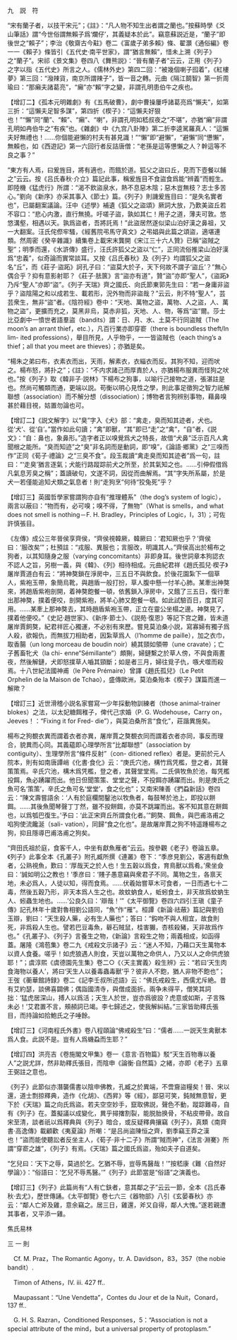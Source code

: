九　説　符

“宋有蘭子者，以技干宋元”；《註》：“凡人物不知生出者謂之蘭也。”按蘇時學《爻山筆話》謂“今世俗謂無賴子爲‘爛仔’，其義疑本於此”。竊意蘇説近是，“蘭子”即後世之“賴子”；李治《敬齋古今黈》卷二《富歲子弟多賴》條、翟灝《通俗編》卷一一《賴子》條皆引《五代史·南平世家》，謂“猶言無賴”，惜未上溯《列子》之“蘭子”。宋祁《景文集》卷四八《舞熊説》：“晉有蘭子者”云云，正用《列子》之字以指《五代史》所言之人。《儒林外史》第四二回：“被幾個喇子囮着”，《紅樓夢》第三回：“潑辣貨，南京所謂辣子”，皆一音之轉。元曲《隔江鬬智》第一折周瑜曰：“那癩夫諸葛亮”，“癩”亦“賴”字之變，非謂孔明患伯牛之疾也。

【增訂二】《孤本元明雜劇》有《五馬破曹》，劇中曹操屢呼諸葛亮爲“懶夫”，如第三折：“這懶夫足智多謀”，第四折《楔子》：“這懶夫好狠也！”“懶”同“蘭”、“賴”、“癩”、“喇”，非謂孔明如嵇叔夜之“不堪”，亦猶“癩”非謂孔明如冉伯牛之“有疾”也。《雜劇》中《九宫八卦陣》第二折李逵駡羅真人：“這懶夫好無禮也！……你個能避懶的村夫有甚見識！”“懶”即“避懶”，“避懶”同“憊懶”，無賴也，如《西遊記》第一六回行者反詰唐僧：“老孫是這等憊懶之人？幹這等不良之事？”

“東方有人焉，曰爰旌目，將有適也，而餓於道。狐父之盜曰丘，見而下壺餐以餔之”云云。按《吕氏春秋·介立》篇記此事，稱爰旌目不食盜食爲能“辨義”而輕生。即陸機《猛虎行》所謂：“渴不飲盜泉水，熱不息惡木陰；惡木豈無枝？志士多苦心。”劉向《新序》亦采其事入《節士》篇。《列子》則譏爰旌目曰：“是失名實者也”，已屬翻案議論。汪中《述學》補遺《狐父之盜頌》厥詞大放，乃歎美盜丘若不容口：“悲心内激，直行無撓。吁嗟子盜，孰如其仁！用子之道，薄夫可敦。悠悠溝壑，相遇以天。孰爲盜者，吾將託焉！”此盜居然遂似梁山泊好漢之鼻祖，又一大翻案。汪氏侘傺牢騷，《經舊院弔馬守真文》之弔娼與此篇之頌盜，適堪連類。然周密《癸辛雜識》續集卷上載宋末龔開《宋江三十六人贊》已稱“盜賊之聖”；明季而還，《水滸傳》盛行，汪氏許狐父之盜以“仁”，正同流俗推梁山泊好漢爲“忠義”，似奇論而實常談耳。又按《吕氏春秋》及《列子》均謂狐父之盜名“丘”，而《莊子·盜跖》訶孔子曰：“盜莫大於子，天下何故不謂子‘盜丘’？”無心偶合乎？抑有意影射耶？《莊子·胠篋》言“盜亦有道”，贊“盜”亦即“聖人”，《盜跖》乃斥“聖人”亦即“盜”。《列子·天瑞》齊之國氏、向氏節東郭先生曰：“若一身庸非盜乎？盜陰陽之和以成若生、載若形，況外物而非盜哉？”云云，則不特“聖人”，芸芸衆生，無非“盜”者。《陰符經》卷中：“天地、萬物之盜，萬物、人之盜，人、萬物之盜”，更擴而充之，莫黑非烏，莫赤非狐，天地、人、物，等爲“盜”爾。莎士比亞劇中一憤世者語羣盜（bandits）謂：日、月、水、土莫不行同盜賊（The moon’s an arrant thief，etc.），凡百行業亦即穿窬（there is boundless theft/In lim-
ited professions），舉目所見，人乎物乎，一一皆盜賊也（each thing’s a thief；all that you meet are thieves）；亦猶是矣。

“楊朱之弟曰布，衣素衣而出，天雨，解素衣，衣緇衣而反。其狗不知，迎而吠之。楊布怒，將扑之”；《註》：“不内求諸己而厚責於人，亦猶楊布服異而怪狗之吠也。”按《列子》取《韓非子·説林》下楊布之狗事，以喻行己接物之道，張湛註是也。然尚可觸類而通，更端以説。苟衡以明心見性之學，則此事足徵狗之智力祇解聯想（association）而不解分想（dissociation）；博物者言狗辨别事物，藉鼻嗅甚於藉目視，姑置勿論也可。

【增訂二】《説文解字》以“臭”字入《犬》部：“禽走，臭而知其迹者，犬也。從‘犬’、從‘自’。”當作如此句讀；“禽”即獸，“其”即已“走”之“禽”，“自”者，《説文》：“自：鼻也，象鼻形。”造字者正以嗅覺爲犬之特長，故借“犬鼻”泛示百凡人禽聞根之能所。“臭而知迹”之“臭”非名詞而是動詞，即“嗅”，《論語·鄉黨》之“三嗅而作”正同《荀子·禮論》之“三臭不食”。段玉裁讀“禽走臭而知其迹者”爲一句，註曰：“‘走臭’猶言逐氣；犬能行路蹤踪前犬之所至，於其氣知之也。……引伸假借爲凡氣息芳臭之稱”；蓋讀破句，文遂不詞，因從而曲解焉。“其”字失所系屬，於是犬一若僅能追知犬類之氣息者！則“走狗烹”何待“狡兔死”乎？

【增訂三】英國哲學家嘗謂狗亦自有“推理體系”（the dog’s system of logic），兩言以蔽曰：“物而有，必可嗅；嗅不得，了無物”（What is smells，and what does not smell is nothing－F. H. Bradley，Principles of Logic，I，31）；可佐許慎張目。

《左傳》成公三年晉侯享齊侯，“齊侯視韓厥，韓厥曰：‘君知厥也乎？’齊侯曰：‘服改矣’”；杜預註：“戎服、異服也；言服改，明識其人。”齊侯高出於楊布之狗者，以其知隨身之服（varying concomitants）非即身耳。後世詞章本狗認衣不認人之旨，另樹一義，與《韓》、《列》相待相成。元曲紀君祥《趙氏孤兒·楔子》屠岸賈道白有云：“將神獒鎖在淨房中，三五日不與飲食。於後花園紮下一個草人，紫袍玉帶，象簡烏靴，與趙盾一般打扮，草人腹中懸一付羊心肺。某牽出神獒來，將趙盾紫袍剖開，着神獒飽餐一頓，依舊鎖入淨房中，又餓了三五日，復行牽出那神獒，撲着便咬，剖開紫袍，將羊心肺又飽餐一頓。如此試驗百日，度其可用。……某牽上那神獒去，其時趙盾紫袍玉帶，正立在靈公坐榻之邊。神獒見了，撲着他便咬。”《史記·趙世家》、《新序·節士》、《説苑·復恩》等記下宫之難，皆未道屠岸賈飼獒，紀君祥匠心獨運，不必别有來歷。嘗見莫泊桑小説，寫寡婦有獨子爲人殺，欲報仇，而無拔刀相助者，因紮草爲人（l’homme de paille），加之衣巾，取香腸（un long morceau de boudin noir）繞其頸如領帶（une cravate）；亡子舊畜牝犬（la chi-
enne“Sémillante”）頗猘，婦鏈繫之於草人傍，不與食兩晝夜，然後解鏈，犬即怒撲草人嚙其頸斷；如是者三月，婦往覓子仇，嗾犬噬而殺焉。十八世紀法國神甫（le Père Prémaire）曾譯《趙氏孤兒》（Le Petit Orphelin de la Maison de Tchao），盛傳歐洲，莫泊桑殆本《楔子》謀篇而進一解歟？

【增訂三】近世滑稽小説名家嘗寫一少年採動物訓練者（those animal-trainer blokes）之法，以太妃糖餌稚子，俾代己求婚（P. G. Wodehouse，Carry on，Jeeves！：“Fixing it for Fred-
die”），與莫泊桑所言“食化”，莊諧異施矣。

楊布之狗覩衣異而謂着衣者亦異，屠岸賈之獒覩衣同而謂着衣者亦同，事反而理合，貌異而心同。其義藴即心理學所言“比鄰聯想”（association by contiguity）、生理學所言“條件反射”（con-
ditioned reflex）者是。更前於元人院本，則有如南唐譚峭《化書·食化》云：“庚氏穴池，構竹爲凭檻，登之者，其聲策策焉。辛氏穴池，構木爲凭檻，登之者，其聲堂堂焉。二氏俱牧魚於池，每凭檻投餌，魚必踴躍而出。他日但聞策策、堂堂之聲，不投餌亦踴躍而出。則是庚氏之魚可名‘策策’，辛氏之魚可名‘堂堂’，食之化也”；又南宋陳善《捫蝨新話》卷四云：“陳文壽嘗語余：‘人有於庭欄間鑿池以牧魚者，每鼓琴於池上，即投以餅餌。……其後魚聞琴聲丁丁然，雖不投餅餌，亦莫不跳躍而出。客不知其意在餅餌也，以爲瓠巴復生。’予曰：‘此正宋齊丘所謂食化者。’”飼獒、餌魚，與巴甫洛甫之啗狗使流饞涎（sali-
vation），同歸“食之化也”。是故屠岸賈之狗不特遥踵楊布之狗，抑且隱導巴甫洛甫之狗矣。

“齊田氏祖於庭，食客千人，中坐有獻魚雁者”云云。按參觀《老子》卷論五章。《列子》此事全本《孔叢子》附孔臧所撰《連叢》卷下：“季彦見劉公，客適有獻魚者，公熟視魚，歎曰：‘厚哉天之於人也！生五穀以爲食，育鳥獸以爲肴。’衆坐僉曰：‘誠如明公之教也！’季彦曰：‘賤子愚意竊與衆君子不同。萬物之生，各禀天地，未必爲人，人徒以知，得而食焉。……伏羲始嘗草木可食者，一日而遇七十二毒，然後五穀乃形，非天本爲人生之也。故蚊蚋食人，蚯蚓食土，非天故爲蚊蚋生人、蚓蟲生地也。……’公良久曰：‘辯哉！’”《太平御覽》卷四六四引王瑱《童子傳》記孔林年十歲對魯相劉公語同，“魚”作“雁”。桓譚《新論·祛蔽》篇記與劉伯玉辯，劉曰：“天生殺人藥，必有生人藥也”；答曰：“鈎吻不與人相宜，故食則死，非爲殺人生也。譬若巴豆毒魚，礜石賊鼠，桂害獺，杏核殺豬，天非故爲作也。”《孔叢子》、《列子》言養生之物，《新論》言殺生之物；兩義相成，如函得蓋。屠隆《鴻苞集》卷二九《戒殺文示諸子》云：“迷人不知，乃藉口天生萬物本以資人食養。嗟乎！如虎狼遇人則食，天豈以萬物之命供人，乃又以人之命供虎狼耶！”；虞淳熙《虞德園先生集》卷二○《〈天主實義〉殺生辨》云：“若曰‘天生肉食海物以養人’，將曰‘天生人以養毒蟲毒獸’乎？彼非人不飽，猶人非物不飽也”；王弢《蘅華館詩録》卷二《記李壬叔所述語》云：“佛氏戒殺生，西儒尤斥絶。昔有艾約瑟，談佛喜闢佛；偶詣國清寺，與僧成面折。兩争未得平，僧笑其詞拙：‘猛虎居深山，搏人以爲活；天生人於世，豈亦爲彼設？虎意或如斯，子言殊未必！’艾君置不言，頰頳詞已竭。李七歸述之，使我解糾結。”三家皆助釋氏張目，而持論如拾鮑氏之子唾餘。

【增訂三】《河南程氏外書》卷八程頤論“佛戒殺生”曰：“儒者……一説天生禽獸本爲人食。此説不是。豈有人爲蟣蝨而生耶？”

【增訂四】洪亮吉《卷施閣文甲集》卷一《意言·百物篇》駁“天生百物專以養人”之説尤詳，然非助釋氏張目，而陰申《論衡·自然篇》之緒，亦即《老子》五章王弼註之意也。

《列子》此節似亦潛襲儒書以陰申佛教，孔臧之於異端，不啻齎盜糧矣！晉、宋以還，道士剽掠釋典，造作《化胡》、《西昇》等《經》，鄙惡可笑，鈍賊無意智，更下於《天瑞》篇之向氏爲盜。若夫空空妙手，竄取佛説，聲色不動，蹤踪難尋，自有《列子》在。蓋擬議以成變化，異乎撏撦割裂，能脱胎换骨，不粘皮帶骨。故自宋至清，談者祇以爲釋典與《列子》暗合，或反疑釋典攘竊《列子》，真類《南齊書·高逸傳》載顧歡《夷夏論》所嘲：“是吕尚盜陳恒之齊，劉季竊王莽之漢也！”盜而能使聽訟者反坐主人，《荀子·非十二子》所謂“賊而神”，《法言·淵騫》所謂“穿窬之雄”，《列子》有焉。《天瑞》篇之國氏爲盜，殆如夫子自道矣。

“乞兒曰：‘天下之辱，莫過於乞。乞猶不辱，豈辱馬醫哉！’”按嵇康《難〈自然好學論〉》：“俗語曰：‘乞兒不辱馬醫。’”《列子》此節當是“俗語”之演義也。

【增訂三】《列子》此篇尚有“人有亡鈇者，意其鄰之子”云云一節，全本《吕氏春秋·去尤》，歷世傳誦。《太平御覽》卷七六三《器物部》八引《玄晏春秋》亦云：“鄰人亡斧及雞，意余竊之。居三日，雞還，斧又自得，鄰人大愧。”遂若親遭其事者，又平添一雞。















焦氏易林



三 一 則


















　Cf. M. Praz，The Romantic Agony，tr. A. Davidson，83，357（the nobie bandit）.

　Timon of Athens，IV. iii. 427 ff..

　Maupassant：“Une Vendetta”，Contes du Jour et de la Nuit，Conard，137 ff..

　G. H. S. Razran，Conditioned Responses，5：“Association is not a special attribute of the mind，but a universal property of protoplasm.”